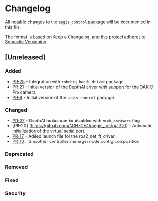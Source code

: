 # Changelog

All notable changes to the `aegis_control` package will be documented in this file.

The format is based on [Keep a Changelog](https://keepachangelog.com/en/1.1.0/),
and this project adheres to [Semantic Versioning](https://semver.org/spec/v2.0.0.html).

## [Unreleased]

### Added

* [PR-25](https://github.com/AGH-CEAI/aegis_ros/pull/25) - Integration with `robotiq_hande_driver` package.
* [PR-21](https://github.com/AGH-CEAI/aegis_ros/pull/21) - Initial version of the DepthAI driver with support for the OAK-D Pro camera.
* [PR-9](https://github.com/AGH-CEAI/aegis_ros/pull/9) - Initial version of the `aegis_control` package.

### Changed

* [PR-27](https://github.com/AGH-CEAI/aegis_ros/pull/27) - DepthAI nodes can be disabled with `mock_hardware` flag.
* [PR-20] (https://github.com/AGH-CEAI/aegis_ros/pull/20) - Automatic initialization of the virtual serial port.
* [PR-17](https://github.com/AGH-CEAI/aegis_ros/pull/17) - Added launch file for the ros2_net_ft_driver.
* [PR-16](https://github.com/AGH-CEAI/aegis_ros/pull/16) - Smoother controller_manager node config composition.

### Deprecated

### Removed

### Fixed

### Security
